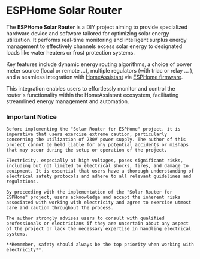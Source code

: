 # ESPHome Solar Router

The **ESPHome Solar Router** is a DIY project aiming to provide specialized hardware device and software tailored for optimizing solar energy utilization. It performs real-time monitoring and intelligent surplus energy management to effectively channels excess solar energy to designated loads like water heaters or frost protection systems. 

Key features include dynamic energy routing algorithms, a choice of power meter source (local or remote ...), multiple regulators (with triac or relay ... ), and a seamless integration with [HomeAssistant](https://www.home-assistant.io/) via [ESPHome firmware](https://esphome.io). 

This integration enables users to effortlessly monitor and control the router's functionality within the HomeAssistant ecosystem, facilitating streamlined energy management and automation.

### Important Notice

    Before implementing the "Solar Router for ESPHome" project, it is imperative that users exercise extreme caution, particularly concerning the utilization of 230V power supply. The author of this project cannot be held liable for any potential accidents or mishaps that may occur during the setup or operation of the project.

    Electricity, especially at high voltages, poses significant risks, including but not limited to electrical shocks, fires, and damage to equipment. It is essential that users have a thorough understanding of electrical safety protocols and adhere to all relevant guidelines and regulations.

    By proceeding with the implementation of the "Solar Router for ESPHome" project, users acknowledge and accept the inherent risks associated with working with electricity and agree to exercise utmost care and caution throughout the process.

    The author strongly advises users to consult with qualified professionals or electricians if they are uncertain about any aspect of the project or lack the necessary expertise in handling electrical systems.

    **Remember, safety should always be the top priority when working with electricity**.
